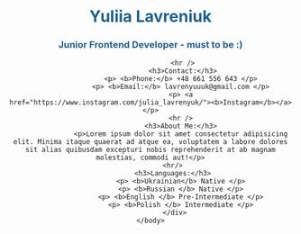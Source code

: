 
<html> 
    
<meta charset="UTF-8">
    <body>
        <title>CV - Lavreniuk Yuliia
                    </title>
                    <div class="container-lg px-3 my-5 markdown-body" align="center">
                    <h1 style="color:#21618C" >Yuliia Lavreniuk</h1>
                     <h3 style="color:#21618C" >Junior Frontend Developer - must to be :) </h3>

                    <hr />
                    <h3>Contact:</h3>
                   <p> <b>Phone:</b> +48 661 556 643 </p>
                   <p> <b>Email:</b> lavrenyuuuk@gmail.com </p>
                   <p> <a href="https://www.instagram.com/julia_lavrenyuk/"><b>Instagram</b></a> </p>
                   <hr />
                   <h3>About Me:</h3>
                   <p>Lorem ipsum dolor sit amet consectetur adipisicing elit. Minima itaque quaerat ad atque ea, voluptatem a labore dolores sit alias quibusdam excepturi nobis reprehenderit at ab magnam molestias, commodi aut!</p>
               <hr/>
               <h3>Languages:</h3>
                   <p> <b>Ukrainian</b> Native </p>
                   <p> <b>Russian </b> Native </p>
                   <p> <b>English </b> Pre-Intermediate </p>
                   <p> <b>Polish </b> Intermediate </p>
                </div>
    </body>
</html>
